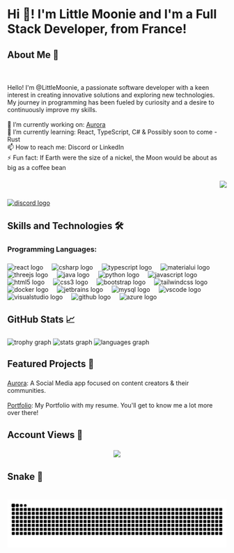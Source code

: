 <h1 align="left">Hi 🌙! I'm Little Moonie and I'm a Full Stack Developer, from France!</h1>

###

<h2 align="left">About Me 🚀</h2>

###

<br clear="both">

<p align="left">Hello! I'm @LittleMoonie, a passionate software developer with a keen interest in creating innovative solutions and exploring new technologies. <br>My journey in programming has been fueled by curiosity and a desire to continuously improve my skills.<br><br>🔭 I’m currently working on: <a href="https://github.com/LittleMoonie/AuroraPublic">Aurora</a><br>🌱 I’m currently learning: React, TypeScript, C# & Possibly soon to come - Rust<br>📫 How to reach me: Discord or LinkedIn<br>⚡ Fun fact: If Earth were the size of a nickel, the Moon would be about as big as a coffee bean</p>

###

<div align="right">
  <img height="250" src="https://media1.tenor.com/m/uk9xO0xpWoIAAAAC/burger-eating.gif"  />
</div>

###

<div align="left">
  <a href="https://discord.com/users/270578218505994241" target="_blank">
    <img src="https://img.shields.io/static/v1?message=Discord&logo=discord&label=&color=696969&logoColor=white&labelColor=&style=for-the-badge" height="35" alt="discord logo"  />
  </a>
</div>

###

<h2 align="left">Skills and Technologies 🛠️</h2>

###

<h3 align="left">Programming Languages:</h3>

###

<div align="left">
  <img src="https://skillicons.dev/icons?i=react" height="30" alt="react logo"  />
  <img width="12" />
  <img src="https://skillicons.dev/icons?i=cs" height="30" alt="csharp logo"  />
  <img width="12" />
  <img src="https://skillicons.dev/icons?i=ts" height="30" alt="typescript logo"  />
  <img width="12" />
  <img src="https://skillicons.dev/icons?i=materialui" height="30" alt="materialui logo"  />
  <img width="12" />
  <img src="https://skillicons.dev/icons?i=threejs" height="30" alt="threejs logo"  />
  <img width="12" />
  <img src="https://skillicons.dev/icons?i=java" height="30" alt="java logo"  />
  <img width="12" />
  <img src="https://skillicons.dev/icons?i=py" height="30" alt="python logo"  />
  <img width="12" />
  <img src="https://skillicons.dev/icons?i=js" height="30" alt="javascript logo"  />
  <img width="12" />
  <img src="https://skillicons.dev/icons?i=html" height="30" alt="html5 logo"  />
  <img width="12" />
  <img src="https://skillicons.dev/icons?i=css" height="30" alt="css3 logo"  />
  <img width="12" />
  <img src="https://skillicons.dev/icons?i=bootstrap" height="30" alt="bootstrap logo"  />
  <img width="12" />
  <img src="https://skillicons.dev/icons?i=tailwind" height="30" alt="tailwindcss logo"  />
  <img width="12" />
  <img src="https://skillicons.dev/icons?i=docker" height="30" alt="docker logo"  />
  <img width="12" />
  <img src="https://cdn.jsdelivr.net/gh/devicons/devicon/icons/jetbrains/jetbrains-original.svg" height="30" alt="jetbrains logo"  />
  <img width="12" />
  <img src="https://skillicons.dev/icons?i=mysql" height="30" alt="mysql logo"  />
  <img width="12" />
  <img src="https://skillicons.dev/icons?i=vscode" height="30" alt="vscode logo"  />
  <img width="12" />
  <img src="https://skillicons.dev/icons?i=visualstudio" height="30" alt="visualstudio logo"  />
  <img width="12" />
  <img src="https://skillicons.dev/icons?i=github" height="30" alt="github logo"  />
  <img width="12" />
  <img src="https://skillicons.dev/icons?i=azure" height="30" alt="azure logo"  />
</div>

###

<h2 align="left">GitHub Stats 📈</h2>

###

<div align="left">
  <img src="https://github-profile-trophy.vercel.app?username=littlemoonie&theme=darkhub&margin-w=4&no-frame=false&no-bg=true" height="150" alt="trophy graph"  />
  <img src="https://github-readme-stats.vercel.app/api?username=littlemoonie&hide_title=false&hide_rank=false&show_icons=true&include_all_commits=true&count_private=true&disable_animations=false&theme=dark&locale=en&hide_border=false" height="150" alt="stats graph"  />
  <img src="https://github-readme-stats.vercel.app/api/top-langs?username=littlemoonie&locale=en&hide_title=false&layout=compact&card_width=320&langs_count=5&theme=dark&hide_border=false&custom_title=My%20Most%20Used%20Languages" height="150" alt="languages graph"  />
</div>

###

<h2 align="left">Featured Projects 🚀</h2>

###

<p align="left"><a href="https://github.com/LittleMoonie/AuroraPublic">Aurora</a>:  A Social Media app focused on content creators & their communities.<br><br><a href="https://lazaroportfolio.com">Portfolio</a>: My Portfolio with my resume. You'll get to know me a lot more over there!</p>

###

<h2 align="left">Account Views 👀</h2>

###

<div align="center">
  <img src="https://profile-counter.glitch.me/littlemoonie/count.svg?"  />
</div>

###

<h2 align="left">Snake 🐍</h2>

###

<br clear="both">

<img src="https://raw.githubusercontent.com/littlemoonie/littlemoonie/output/snake.svg" alt="Snake animation" />

###
